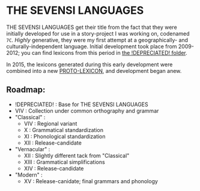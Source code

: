 # THE SEVENSI LANGUAGES #

THE SEVENSI LANGUAGES get their title from the fact that they were initially developed for use in a story-project I was working on, codenamed `7C`.
*Highly* generative, they were my first attempt at a geographically- and culturally-independent language.
Initial development took place from 2009-2012; you can find lexicons from this period in [the !DEPRECIATED! folder](!DEPRECIATED!).

In 2015, the lexicons generated during this early development were combined into a new [PROTO-LEXICON](proto), and development began anew.


##  Roadmap:  ##

- !DEPRECIATED! : Base for THE SEVENSI LANGUAGES
- VIV : Collection under common orthography and grammar
- "Classical" :
    - VIV : Regional variant
    - X : Grammatical standardization
    - XI : Phonological standardization
    - XII : Release-candidate
- "Vernacular" :
    - XII : Slightly different tack from "Classical"
    - XIII : Grammatical simplifications
    - XIV : Release-candidate
- "Modern" :
    - XV : Release-canidate; final grammars and phonology
